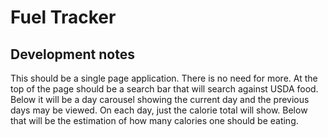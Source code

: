 # Fuel Tracker

## Development notes

This should be a single page application. There is no need for more. At the top of the page should be a search bar that will search against USDA food. Below it will be a day carousel showing the current day and the previous days may be viewed. On each day, just the calorie total will show. Below that will be the estimation of how many calories one should be eating.
